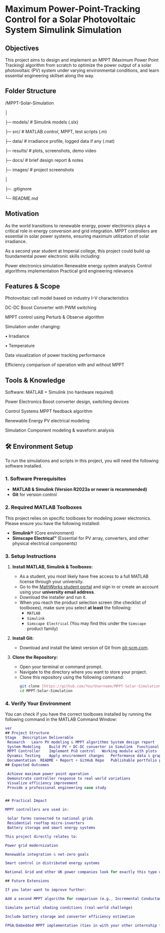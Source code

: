 # Maximum Power-Point-Tracking Control for a Solar Photovoltaic System Simulink Simulation

## Objectives

This project aims to design and implement an MPPT (Maximum Power Point Tracking) algorithm from scratch to optimize the power output of a solar photovoltaic (PV) system under varying environmental conditions, and learn essential engineering skillset along the way. 

## Folder Structure
/MPPT-Solar-Simulation

│

├─ models/      # Simulink models (.slx)

├─ src/         # MATLAB control, MPPT, test scripts (.m)

├─ data/        # irradiance profile, logged data if any (.mat)

├─ results/     # plots, screenshots, demo video

├─ docs/        # brief design report & notes

├─ images/      # project screenshots

│

├─ .gitignore

└─ README.md

## Motivation

As the world transitions to renewable energy, power electronics plays a critical role in energy conversion and grid integration. MPPT controllers are essential in solar power systems, ensuring maximum utilization of solar irradiance.

As a second year student at Imperial college, this project could build up foundamental power electronic skills including:

 Power electronics simulation
 Renewable energy system analysis
 Control algorithms implementation
 Practical grid engineering relevance

## Features & Scope

 Photovoltaic cell model based on industry I–V characteristics
 
 DC-DC Boost Converter with PWM switching
 
 MPPT control using Perturb & Observe algorithm
 
 Simulation under changing:

• Irradiance

• Temperature
 
 Data visualization of power tracking performance
 
 Efficiency comparison of operation with and without MPPT

## Tools & Knowledge

Software: MATLAB + Simulink (no hardware required)

Power Electronics	Boost converter design, switching devices

Control Systems	MPPT feedback algorithm

Renewable Energy	PV electrical modeling

Simulation	Component modeling & waveform analysis
## 🛠️ Environment Setup

To run the simulations and scripts in this project, you will need the following software installed.

### 1. Software Prerequisites

* **MATLAB & Simulink (Version R2023a or newer is recommended)**
* **Git** for version control

### 2. Required MATLAB Toolboxes

This project relies on specific toolboxes for modeling power electronics. Please ensure you have the following installed:

* **Simulink®** (Core environment)
* **Simscape Electrical™** (Essential for PV array, converters, and other physical electrical components)

### 3. Setup Instructions

1.  **Install MATLAB, Simulink & Toolboxes:**
    * As a student, you most likely have free access to a full MATLAB license through your university.
    * Go to the [MathWorks student portal](https://www.mathworks.com/academia/students.html) and sign in or create an account using your **university email address**.
    * Download the installer and run it.
    * When you reach the product selection screen (the checklist of toolboxes), make sure you select **at least** the following:
        * `MATLAB`
        * `Simulink`
        * `Simscape Electrical` (You may find this under the `Simscape` product family)

2.  **Install Git:**
    * Download and install the latest version of Git from [git-scm.com](https://git-scm.com/downloads).

3.  **Clone the Repository:**
    * Open your terminal or command prompt.
    * Navigate to the directory where you want to store your project.
    * Clone this repository using the following command:
        ```bash
        git clone [https://github.com/YourUsername/MPPT-Solar-Simulation.git](https://github.com/YourUsername/MPPT-Solar-Simulation.git)
        cd MPPT-Solar-Simulation
        ```

### 4. Verify Your Environment

You can check if you have the correct toolboxes installed by running the following command in the MATLAB Command Window:

```matlab
ver
## Project Structure
Stage	Description	Deliverable
 Research	Learn PV modeling & MPPT algorithms	System design report
 System Modeling	Build PV + DC-DC converter in Simulink	Functional simulation
 MPPT Controller	Implement P&O control	Working module with plots
 Dynamic Testing	Apply environment changes	Performance data & graphs
 Documentation	README + Report + GitHub Repo	Publishable portfolio project
## Expected Outcomes

 Achieve maximum power point operation
 Demonstrate controller response to real-world variations
 Visualize efficiency improvement
 Provide a professional engineering case study


## Practical Impact

MPPT controllers are used in:

 Solar farms connected to national grids
 Residential rooftop micro-inverters
 Battery storage and smart energy systems

This project directly relates to:

Power grid modernization

Renewable integration & net-zero goals

Smart control in distributed energy systems

National Grid and other UK power companies look for exactly this type of experience. Yes — a project like this absolutely strengthens your application as a 2nd-year EEE student.

## Future Extensions 

If you later want to improve further:

Add a second MPPT algorithm for comparison (e.g., Incremental Conductance)

Simulate partial shading conditions (real-world challenge)

Include battery storage and converter efficiency estimation

FPGA/Embedded MPPT implementation (ties in with your other internship targets)


